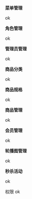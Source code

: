 **菜单管理**

ok

**角色管理**

ok

**管理员管理**

ok

**商品分类**

ok

**商品规格**

ok

**商品管理**

ok

**会员管理**

ok

**轮播图管理**

ok

**秒杀活动**

ok

权限 ok